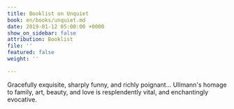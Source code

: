 ```yaml
---
title: Booklist on Unquiet
book: en/books/unquiet.md
date: 2019-01-12 05:00:00 +0000
show_on_sidebar: false
attribution: Booklist
file: ''
featured: false
weight: ''

---
```

Gracefully exquisite, sharply funny, and richly poignant... Ullmann's homage to family, art, beauty, and love is resplendently vital, and enchantingly evocative.
